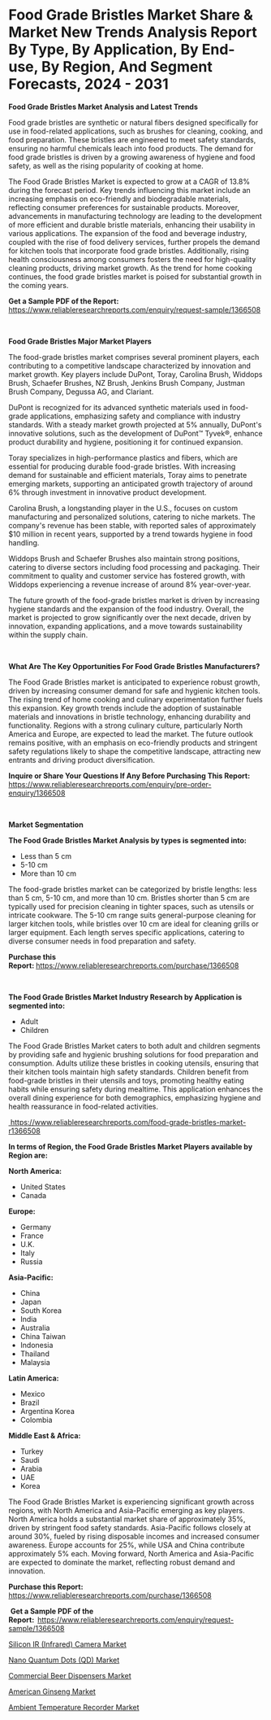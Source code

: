 <p><h1>Food Grade Bristles Market Share & Market New Trends Analysis Report By Type, By Application, By End-use, By Region, And Segment Forecasts, 2024 - 2031</h1></p><p><strong>Food Grade Bristles Market Analysis and Latest Trends</strong></p>
<p><p>Food grade bristles are synthetic or natural fibers designed specifically for use in food-related applications, such as brushes for cleaning, cooking, and food preparation. These bristles are engineered to meet safety standards, ensuring no harmful chemicals leach into food products. The demand for food grade bristles is driven by a growing awareness of hygiene and food safety, as well as the rising popularity of cooking at home.</p><p>The Food Grade Bristles Market is expected to grow at a CAGR of 13.8% during the forecast period. Key trends influencing this market include an increasing emphasis on eco-friendly and biodegradable materials, reflecting consumer preferences for sustainable products. Moreover, advancements in manufacturing technology are leading to the development of more efficient and durable bristle materials, enhancing their usability in various applications. The expansion of the food and beverage industry, coupled with the rise of food delivery services, further propels the demand for kitchen tools that incorporate food grade bristles. Additionally, rising health consciousness among consumers fosters the need for high-quality cleaning products, driving market growth. As the trend for home cooking continues, the food grade bristles market is poised for substantial growth in the coming years.</p></p>
<p><strong>Get a Sample PDF of the Report:&nbsp;</strong> <a href="https://www.reliableresearchreports.com/enquiry/request-sample/1366508">https://www.reliableresearchreports.com/enquiry/request-sample/1366508</a></p>
<p>&nbsp;</p>
<p><strong>Food Grade Bristles Major Market Players</strong></p>
<p><p>The food-grade bristles market comprises several prominent players, each contributing to a competitive landscape characterized by innovation and market growth. Key players include DuPont, Toray, Carolina Brush, Widdops Brush, Schaefer Brushes, NZ Brush, Jenkins Brush Company, Justman Brush Company, Degussa AG, and Clariant.</p><p>DuPont is recognized for its advanced synthetic materials used in food-grade applications, emphasizing safety and compliance with industry standards. With a steady market growth projected at 5% annually, DuPont's innovative solutions, such as the development of DuPont™ Tyvek®, enhance product durability and hygiene, positioning it for continued expansion.</p><p>Toray specializes in high-performance plastics and fibers, which are essential for producing durable food-grade bristles. With increasing demand for sustainable and efficient materials, Toray aims to penetrate emerging markets, supporting an anticipated growth trajectory of around 6% through investment in innovative product development.</p><p>Carolina Brush, a longstanding player in the U.S., focuses on custom manufacturing and personalized solutions, catering to niche markets. The company's revenue has been stable, with reported sales of approximately $10 million in recent years, supported by a trend towards hygiene in food handling.</p><p>Widdops Brush and Schaefer Brushes also maintain strong positions, catering to diverse sectors including food processing and packaging. Their commitment to quality and customer service has fostered growth, with Widdops experiencing a revenue increase of around 8% year-over-year.</p><p>The future growth of the food-grade bristles market is driven by increasing hygiene standards and the expansion of the food industry. Overall, the market is projected to grow significantly over the next decade, driven by innovation, expanding applications, and a move towards sustainability within the supply chain.</p></p>
<p>&nbsp;</p>
<p><strong>What Are The Key Opportunities For Food Grade Bristles Manufacturers?</strong></p>
<p><p>The Food Grade Bristles market is anticipated to experience robust growth, driven by increasing consumer demand for safe and hygienic kitchen tools. The rising trend of home cooking and culinary experimentation further fuels this expansion. Key growth trends include the adoption of sustainable materials and innovations in bristle technology, enhancing durability and functionality. Regions with a strong culinary culture, particularly North America and Europe, are expected to lead the market. The future outlook remains positive, with an emphasis on eco-friendly products and stringent safety regulations likely to shape the competitive landscape, attracting new entrants and driving product diversification.</p></p>
<p><strong>Inquire or Share Your Questions If Any Before Purchasing This Report:</strong> <a href="https://www.reliableresearchreports.com/enquiry/pre-order-enquiry/1366508">https://www.reliableresearchreports.com/enquiry/pre-order-enquiry/1366508</a></p>
<p>&nbsp;</p>
<p><strong>Market Segmentation</strong></p>
<p><strong>The Food Grade Bristles Market Analysis by types is segmented into:</strong></p>
<p><ul><li>Less than 5 cm</li><li>5-10 cm</li><li>More than 10 cm</li></ul></p>
<p><p>The food-grade bristles market can be categorized by bristle lengths: less than 5 cm, 5-10 cm, and more than 10 cm. Bristles shorter than 5 cm are typically used for precision cleaning in tighter spaces, such as utensils or intricate cookware. The 5-10 cm range suits general-purpose cleaning for larger kitchen tools, while bristles over 10 cm are ideal for cleaning grills or larger equipment. Each length serves specific applications, catering to diverse consumer needs in food preparation and safety.</p></p>
<p><strong>Purchase this Report:&nbsp;</strong><a href="https://www.reliableresearchreports.com/purchase/1366508">https://www.reliableresearchreports.com/purchase/1366508</a></p>
<p>&nbsp;</p>
<p><strong>The Food Grade Bristles Market Industry Research by Application is segmented into:</strong></p>
<p><ul><li>Adult</li><li>Children</li></ul></p>
<p><p>The Food Grade Bristles Market caters to both adult and children segments by providing safe and hygienic brushing solutions for food preparation and consumption. Adults utilize these bristles in cooking utensils, ensuring that their kitchen tools maintain high safety standards. Children benefit from food-grade bristles in their utensils and toys, promoting healthy eating habits while ensuring safety during mealtime. This application enhances the overall dining experience for both demographics, emphasizing hygiene and health reassurance in food-related activities.</p></p>
<p><a href="https://www.reliableresearchreports.com/food-grade-bristles-market-r1366508">&nbsp;https://www.reliableresearchreports.com/food-grade-bristles-market-r1366508</a></p>
<p><strong>In terms of Region, the Food Grade Bristles Market Players available by Region are:</strong></p>
<p>
    <p> <strong> North America: </strong>
        <ul>
            <li>United States</li>
            <li>Canada</li>
        </ul>
        </p> 
    <p> <strong> Europe: </strong>
        <ul>
            <li>Germany</li>
            <li>France</li>
            <li>U.K.</li>
            <li>Italy</li>
            <li>Russia</li>
        </ul>
        </p> 
    <p> <strong> Asia-Pacific: </strong>
        <ul>
            <li>China</li>
            <li>Japan</li>
            <li>South Korea</li>
            <li>India</li>
            <li>Australia</li>
            <li>China Taiwan</li>
            <li>Indonesia</li>
            <li>Thailand</li>
            <li>Malaysia</li>
        </ul>
        </p> 
    <p> <strong> Latin America: </strong>
        <ul>
            <li>Mexico</li>
            <li>Brazil</li>
            <li>Argentina Korea</li>
            <li>Colombia</li>
        </ul>
        </p> 
    <p> <strong> Middle East & Africa: </strong>
        <ul>
            <li>Turkey</li>
            <li>Saudi</li>
            <li>Arabia</li>
            <li>UAE</li>
            <li>Korea</li>
        </ul>
    </p>
    </p>
<p><p>The Food Grade Bristles Market is experiencing significant growth across regions, with North America and Asia-Pacific emerging as key players. North America holds a substantial market share of approximately 35%, driven by stringent food safety standards. Asia-Pacific follows closely at around 30%, fueled by rising disposable incomes and increased consumer awareness. Europe accounts for 25%, while USA and China contribute approximately 5% each. Moving forward, North America and Asia-Pacific are expected to dominate the market, reflecting robust demand and innovation.</p></p>
<p><strong>Purchase this Report: </strong><a href="https://www.reliableresearchreports.com/purchase/1366508">https://www.reliableresearchreports.com/purchase/1366508</a></p>
<p>&nbsp;<strong>Get a Sample PDF of the Report:&nbsp;&nbsp;</strong><a href="https://www.reliableresearchreports.com/enquiry/request-sample/1366508">https://www.reliableresearchreports.com/enquiry/request-sample/1366508</a></p>
<p><strong></strong></p>
<p><p><a href="https://issuu.com/reportprime-2/docs/silicon-ir-infrared-camera-market-s_4cdf1db47e6473">Silicon IR (Infrared) Camera Market</a></p><p><a href="https://github.com/ygfu6u/Market-Research-Report-List-1/blob/main/nano-quantum-dots-qd-market.md">Nano Quantum Dots (QD) Market</a></p><p><a href="https://www.linkedin.com/pulse/commercial-beer-dispensers-market-share-size-trends-industry-8fc8e?trackingId=EL9CIO5vRqi8rRgVMyRAOw%3D%3D">Commercial Beer Dispensers Market</a></p><p><a href="https://www.linkedin.com/pulse/american-ginseng-market-size-growth-industry-analysis-segmentation-k6zve?trackingId=%2F9QRIv11TLKdJZ7OQd0d0A%3D%3D">American Ginseng Market</a></p><p><a href="https://issuu.com/reportprime-2/docs/ambient-temperature-recorder-market_0fdc09e494b2ad">Ambient Temperature Recorder Market</a></p></p>